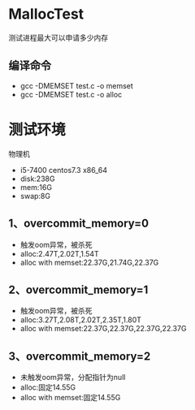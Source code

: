 # MallocTest
测试进程最大可以申请多少内存

## 编译命令
* gcc -DMEMSET test.c -o memset
* gcc -DMEMSET test.c -o alloc

# 测试环境
物理机
* i5-7400 centos7.3 x86_64
* disk:238G
* mem:16G 
* swap:8G

## 1、overcommit_memory=0
* 触发oom异常，被杀死
* alloc:2.47T,2.02T,1.54T
* alloc with memset:22.37G,21.74G,22.37G
## 2、overcommit_memory=1
* 触发oom异常，被杀死
* alloc:3.27T,2.08T,2.02T,2.35T,1.80T
* alloc with memset:22.37G,22.37G,22.37G,22.37G
## 3、overcommit_memory=2
* 未触发oom异常，分配指针为null
* alloc:固定14.55G
* alloc with memset:固定14.55G

